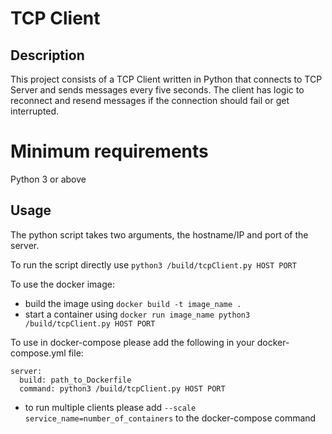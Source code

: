 # TCP Client

## Description
This project consists of a TCP Client written in Python that connects to TCP Server and sends messages every five seconds.
The client has logic to reconnect and resend messages if the connection should fail or get interrupted.

# Minimum requirements

Python 3 or above

## Usage
The python script takes two arguments, the hostname/IP and port of the server.

To run the script directly use `python3 /build/tcpClient.py HOST PORT`

To use the docker image:
 - build the image using `docker build -t image_name .`
 - start a container using `docker run image_name python3 /build/tcpClient.py HOST PORT`

To use in docker-compose please add the following in your docker-compose.yml file:
```
server:
  build: path_to_Dockerfile
  command: python3 /build/tcpClient.py HOST PORT
```
  - to run multiple clients please add `--scale service_name=number_of_containers` to the docker-compose command
